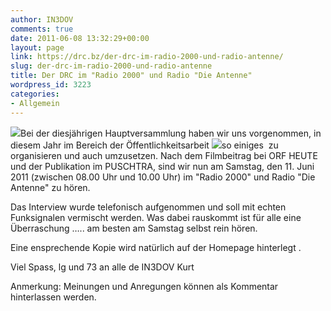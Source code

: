 ```yaml
---
author: IN3DOV
comments: true
date: 2011-06-08 13:32:29+00:00
layout: page
link: https://drc.bz/der-drc-im-radio-2000-und-radio-antenne/
slug: der-drc-im-radio-2000-und-radio-antenne
title: Der DRC im "Radio 2000" und Radio "Die Antenne"
wordpress_id: 3223
categories:
- Allgemein
---
```


[![](https://drc.bz/wp-content/uploads/2011/06/radio-2000.bmp)](https://drc.bz/wp-content/uploads/2011/06/radio-2000.bmp)Bei der diesjährigen Hauptversammlung haben wir uns vorgenommen, in diesem Jahr im Bereich der Öffentlichkeitsarbeit ![](https://drc.bz/wp-content/uploads/2011/06/antennelive.gif)so einiges  zu organisieren und auch umzusetzen. Nach dem Filmbeitrag bei ORF HEUTE und der Publikation im PUSCHTRA, sind wir nun am Samstag, den 11. Juni 2011 (zwischen 08.00 Uhr und 10.00 Uhr) im "Radio 2000" und Radio "Die Antenne" zu hören.

Das Interview wurde telefonisch aufgenommen und soll mit echten Funksignalen vermischt werden. Was dabei rauskommt ist für alle eine Überraschung ….. am besten am Samstag selbst rein hören.

Eine ensprechende Kopie wird natürlich auf der Homepage hinterlegt .

Viel Spass, lg und 73 an alle de IN3DOV Kurt

Anmerkung: Meinungen und Anregungen können als Kommentar hinterlassen werden.
